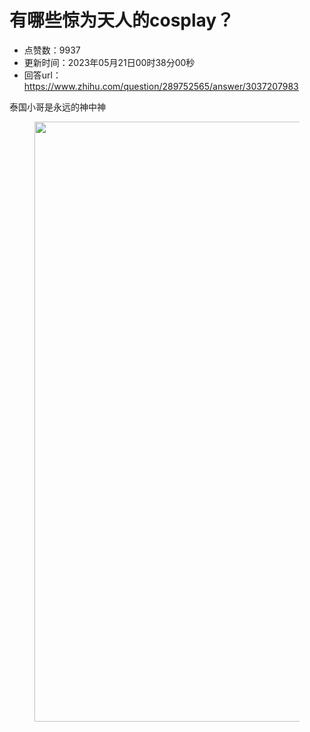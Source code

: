 # 有哪些惊为天人的cosplay？
- 点赞数：9937
- 更新时间：2023年05月21日00时38分00秒
- 回答url：https://www.zhihu.com/question/289752565/answer/3037207983
<body>
 <p data-pid="YQMa43nb">泰国小哥是永远的神中神</p>
 <figure data-size="normal">
  <img src="https://pic1.zhimg.com/50/v2-9faa47ee7606607c19287904df3c8ecb_720w.jpg?source=1940ef5c" data-rawwidth="960" data-rawheight="960" data-size="normal" data-original-token="v2-9faa47ee7606607c19287904df3c8ecb" data-default-watermark-src="https://picx.zhimg.com/50/v2-36cfa6005f7178879fb37aec0ce85e5e_720w.jpg?source=1940ef5c" class="origin_image zh-lightbox-thumb" width="960" data-original="https://pica.zhimg.com/v2-9faa47ee7606607c19287904df3c8ecb_r.jpg?source=1940ef5c">
 </figure>
 <p></p>
</body>